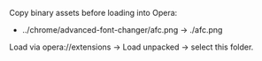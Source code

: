 Copy binary assets before loading into Opera:

- ../chrome/advanced-font-changer/afc.png -> ./afc.png

Load via opera://extensions -> Load unpacked -> select this folder.
